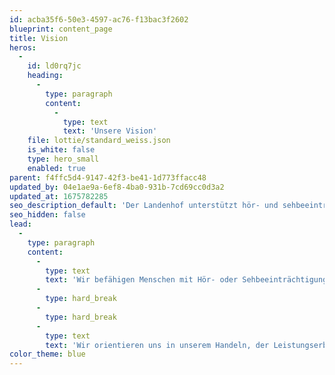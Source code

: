 ```yaml
---
id: acba35f6-50e3-4597-ac76-f13bac3f2602
blueprint: content_page
title: Vision
heros:
  -
    id: ld0rq7jc
    heading:
      -
        type: paragraph
        content:
          -
            type: text
            text: 'Unsere Vision'
    file: lottie/standard_weiss.json
    is_white: false
    type: hero_small
    enabled: true
parent: f4ffc5d4-9147-42f3-be41-1d773ffacc48
updated_by: 04e1ae9a-6ef8-4ba0-931b-7cd69cc0d3a2
updated_at: 1675782285
seo_description_default: 'Der Landenhof unterstützt hör- und sehbeeinträchtigte Kinder & Jugendliche in ihrem selbstbestimmten Leben durch Förderung ihrer Fähigkeiten & Entwicklung'
seo_hidden: false
lead:
  -
    type: paragraph
    content:
      -
        type: text
        text: 'Wir befähigen Menschen mit Hör- oder Sehbeeinträchtigungen mit unseren Förderungs-, Beschulungs-, Begleitungs- und Beratungsangeboten individuell, ressourcenstärkend und bedürfnisorientiert zu einem selbstbestimmten Leben in unserer Gesellschaft.'
      -
        type: hard_break
      -
        type: hard_break
      -
        type: text
        text: 'Wir orientieren uns in unserem Handeln, der Leistungserbringung und der Angebotsgestaltung an der UN-Behindertenrechtskonvention und fördern Selbstbestimmung und Teilhabe der geförderten, beschulten, betreuten und beratenen Menschen mit Hör- oder Sehbeeinträchtigungen.'
color_theme: blue
---
```

